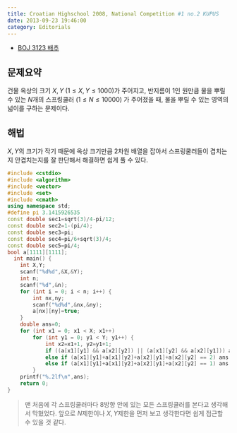 ```yaml
---
title: Croatian Highschool 2008, National Competition #1 no.2 KUPUS
date: 2013-09-23 19:46:00
category: Editorials
---
```


* [BOJ 3123 배추](http://acmicpc.net/problem/3123)

## 문제요약

건물 옥상의 크기 $X, Y$ $(1\leq{}X,Y\leq{}1000)$가 주어지고, 반지름이 1인 원만큼 물을 뿌릴 수 있는 $N$개의 스프링쿨러 $(1\leq{}N\leq{}10000)$ 가 주어졌을 때, 물을 뿌릴 수 있는 영역의 넓이를 구하는 문제이다.


## 해법

$X,Y$의 크기가 작기 때문에 옥상 크기만큼 2차원 배열을 잡아서 스프링쿨러들이 겹치는지 안겹치는지를 잘 판단해서 해결하면 쉽게 풀 수 있다.




```cpp
#include <cstdio>
#include <algorithm>
#include <vector>
#include <set>
#include <cmath>
using namespace std;
#define pi 3.1415926535
const double sec1=sqrt(3)/4-pi/12;
const double sec2=1-(pi/4);
const double sec3=pi;
const double sec4=pi/6+sqrt(3)/4;
const double sec5=pi/4;
bool a[1111][1111];
  int main() {
    int X,Y;
    scanf("%d%d",&X,&Y);
    int n;
    scanf("%d",&n);
    for (int i = 0; i < n; i++) {
        int nx,ny;
        scanf("%d%d",&nx,&ny);
        a[nx][ny]=true;
    }
    double ans=0;
    for (int x1 = 0; x1 < X; x1++)
        for (int y1 = 0; y1 < Y; y1++) {
            int x2=x1+1, y2=y1+1;
            if ((a[x1][y1] && a[x2][y2]) || (a[x1][y2] && a[x2][y1])) ans++;
            else if (a[x1][y1]+a[x1][y2]+a[x2][y1]+a[x2][y2] == 2) ans += sec4;
            else if (a[x1][y1]+a[x1][y2]+a[x2][y1]+a[x2][y2] == 1) ans += sec5;
        }
    printf("%.2lf\n",ans);
    return 0;
}
```



>맨 처음에 각 스프링쿨러마다 $8$방향 안에 있는 모든 스프링쿨러를 본다고 생각해서 막혔었다.
>앞으로 $N$제한이나 $X,Y$제한을 먼저 보고 생각한다면 쉽게 접근할 수 있을 것 같다.








